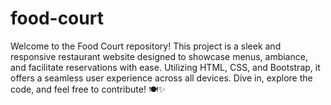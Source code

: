 # food-court
Welcome to the Food Court repository! This project is a sleek and responsive restaurant website designed to showcase menus, ambiance, and facilitate reservations with ease. Utilizing HTML, CSS, and Bootstrap, it offers a seamless user experience across all devices. Dive in, explore the code, and feel free to contribute! 🍽️✨
